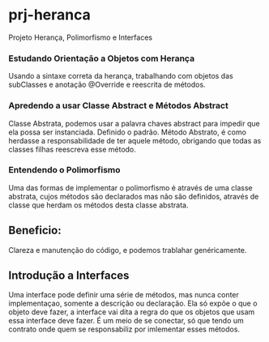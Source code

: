 # prj-heranca
Projeto Herança, Polimorfismo e Interfaces 

### Estudando Orientação a Objetos com Herança
Usando a sintaxe correta da herança, trabalhando com objetos das subClasses e anotação @Override e reescrita de métodos.

### Apredendo a usar Classe Abstract e Métodos Abstract
Classe Abstrata, podemos usar a palavra chaves abstract para impedir que ela possa ser instanciada. Definido o padrão.
Método Abstrato, é como herdasse a responsabilidade de ter aquele método, obrigando que todas as classes filhas reescreva esse método.

### Entendendo o Polimorfismo
Uma das formas de implementar o polimorfismo é através de uma classe abstrata, cujos métodos são declarados mas não são definidos, através
de classe que herdam os métodos desta classe abstrata.

## Beneficio:
Clareza e manutenção do código, e podemos trablahar genéricamente.

## Introdução a Interfaces
Uma interface pode definir uma série de métodos, mas nunca conter implementaçao, somente a descrição ou declaração. Ela só expõe o que 
o objeto deve fazer, a interface vai dita a regra do que os objetos que usam essa interface deve  fazer.
É um meio de se conectar, só que tendo um contrato onde quem se responsabiliz por imlementar esses métodos.


